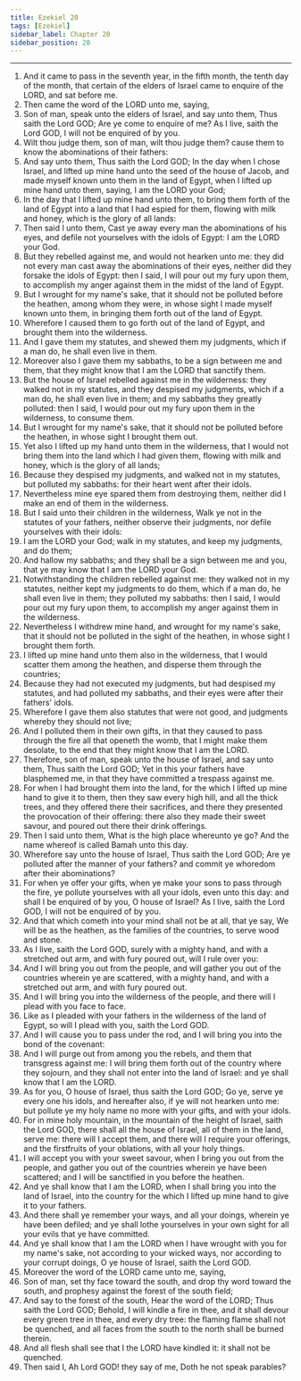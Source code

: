 ```yaml
---
title: Ezekiel 20
tags: [Ezekiel]
sidebar_label: Chapter 20
sidebar_position: 20
---
```


---
1. And it came to pass in the seventh year, in the fifth month, the tenth day of the month, that certain of the elders of Israel came to enquire of the LORD, and sat before me.
2. Then came the word of the LORD unto me, saying,
3. Son of man, speak unto the elders of Israel, and say unto them, Thus saith the Lord GOD; Are ye come to enquire of me? As I live, saith the Lord GOD, I will not be enquired of by you.
4. Wilt thou judge them, son of man, wilt thou judge them? cause them to know the abominations of their fathers:
5. And say unto them, Thus saith the Lord GOD; In the day when I chose Israel, and lifted up mine hand unto the seed of the house of Jacob, and made myself known unto them in the land of Egypt, when I lifted up mine hand unto them, saying, I am the LORD your God;
6. In the day that I lifted up mine hand unto them, to bring them forth of the land of Egypt into a land that I had espied for them, flowing with milk and honey, which is the glory of all lands:
7. Then said I unto them, Cast ye away every man the abominations of his eyes, and defile not yourselves with the idols of Egypt: I am the LORD your God.
8. But they rebelled against me, and would not hearken unto me: they did not every man cast away the abominations of their eyes, neither did they forsake the idols of Egypt: then I said, I will pour out my fury upon them, to accomplish my anger against them in the midst of the land of Egypt.
9. But I wrought for my name's sake, that it should not be polluted before the heathen, among whom they were, in whose sight I made myself known unto them, in bringing them forth out of the land of Egypt.
10. Wherefore I caused them to go forth out of the land of Egypt, and brought them into the wilderness.
11. And I gave them my statutes, and shewed them my judgments, which if a man do, he shall even live in them.
12. Moreover also I gave them my sabbaths, to be a sign between me and them, that they might know that I am the LORD that sanctify them.
13. But the house of Israel rebelled against me in the wilderness: they walked not in my statutes, and they despised my judgments, which if a man do, he shall even live in them; and my sabbaths they greatly polluted: then I said, I would pour out my fury upon them in the wilderness, to consume them.
14. But I wrought for my name's sake, that it should not be polluted before the heathen, in whose sight I brought them out.
15. Yet also I lifted up my hand unto them in the wilderness, that I would not bring them into the land which I had given them, flowing with milk and honey, which is the glory of all lands;
16. Because they despised my judgments, and walked not in my statutes, but polluted my sabbaths: for their heart went after their idols.
17. Nevertheless mine eye spared them from destroying them, neither did I make an end of them in the wilderness.
18. But I said unto their children in the wilderness, Walk ye not in the statutes of your fathers, neither observe their judgments, nor defile yourselves with their idols:
19. I am the LORD your God; walk in my statutes, and keep my judgments, and do them;
20. And hallow my sabbaths; and they shall be a sign between me and you, that ye may know that I am the LORD your God.
21. Notwithstanding the children rebelled against me: they walked not in my statutes, neither kept my judgments to do them, which if a man do, he shall even live in them; they polluted my sabbaths: then I said, I would pour out my fury upon them, to accomplish my anger against them in the wilderness.
22. Nevertheless I withdrew mine hand, and wrought for my name's sake, that it should not be polluted in the sight of the heathen, in whose sight I brought them forth.
23. I lifted up mine hand unto them also in the wilderness, that I would scatter them among the heathen, and disperse them through the countries;
24. Because they had not executed my judgments, but had despised my statutes, and had polluted my sabbaths, and their eyes were after their fathers' idols.
25. Wherefore I gave them also statutes that were not good, and judgments whereby they should not live;
26. And I polluted them in their own gifts, in that they caused to pass through the fire all that openeth the womb, that I might make them desolate, to the end that they might know that I am the LORD.
27. Therefore, son of man, speak unto the house of Israel, and say unto them, Thus saith the Lord GOD; Yet in this your fathers have blasphemed me, in that they have committed a trespass against me.
28. For when I had brought them into the land, for the which I lifted up mine hand to give it to them, then they saw every high hill, and all the thick trees, and they offered there their sacrifices, and there they presented the provocation of their offering: there also they made their sweet savour, and poured out there their drink offerings.
29. Then I said unto them, What is the high place whereunto ye go? And the name whereof is called Bamah unto this day.
30. Wherefore say unto the house of Israel, Thus saith the Lord GOD; Are ye polluted after the manner of your fathers? and commit ye whoredom after their abominations?
31. For when ye offer your gifts, when ye make your sons to pass through the fire, ye pollute yourselves with all your idols, even unto this day: and shall I be enquired of by you, O house of Israel? As I live, saith the Lord GOD, I will not be enquired of by you.
32. And that which cometh into your mind shall not be at all, that ye say, We will be as the heathen, as the families of the countries, to serve wood and stone.
33. As I live, saith the Lord GOD, surely with a mighty hand, and with a stretched out arm, and with fury poured out, will I rule over you:
34. And I will bring you out from the people, and will gather you out of the countries wherein ye are scattered, with a mighty hand, and with a stretched out arm, and with fury poured out.
35. And I will bring you into the wilderness of the people, and there will I plead with you face to face.
36. Like as I pleaded with your fathers in the wilderness of the land of Egypt, so will I plead with you, saith the Lord GOD.
37. And I will cause you to pass under the rod, and I will bring you into the bond of the covenant:
38. And I will purge out from among you the rebels, and them that transgress against me: I will bring them forth out of the country where they sojourn, and they shall not enter into the land of Israel: and ye shall know that I am the LORD.
39. As for you, O house of Israel, thus saith the Lord GOD; Go ye, serve ye every one his idols, and hereafter also, if ye will not hearken unto me: but pollute ye my holy name no more with your gifts, and with your idols.
40. For in mine holy mountain, in the mountain of the height of Israel, saith the Lord GOD, there shall all the house of Israel, all of them in the land, serve me: there will I accept them, and there will I require your offerings, and the firstfruits of your oblations, with all your holy things.
41. I will accept you with your sweet savour, when I bring you out from the people, and gather you out of the countries wherein ye have been scattered; and I will be sanctified in you before the heathen.
42. And ye shall know that I am the LORD, when I shall bring you into the land of Israel, into the country for the which I lifted up mine hand to give it to your fathers.
43. And there shall ye remember your ways, and all your doings, wherein ye have been defiled; and ye shall lothe yourselves in your own sight for all your evils that ye have committed.
44. And ye shall know that I am the LORD when I have wrought with you for my name's sake, not according to your wicked ways, nor according to your corrupt doings, O ye house of Israel, saith the Lord GOD.
45. Moreover the word of the LORD came unto me, saying,
46. Son of man, set thy face toward the south, and drop thy word toward the south, and prophesy against the forest of the south field;
47. And say to the forest of the south, Hear the word of the LORD; Thus saith the Lord GOD; Behold, I will kindle a fire in thee, and it shall devour every green tree in thee, and every dry tree: the flaming flame shall not be quenched, and all faces from the south to the north shall be burned therein.
48. And all flesh shall see that I the LORD have kindled it: it shall not be quenched.
49. Then said I, Ah Lord GOD! they say of me, Doth he not speak parables?